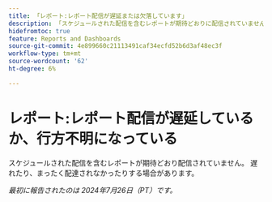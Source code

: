 ```yaml
---
title: 「レポート:レポート配信が遅延または欠落しています」
description: 「スケジュールされた配信を含むレポートが期待どおりに配信されていません。 遅れたり、まったく配達されなかったりします。」
hidefromtoc: true
feature: Reports and Dashboards
source-git-commit: 4e899660c21113491caf34ecfd52b6d3af48ec3f
workflow-type: tm+mt
source-wordcount: '62'
ht-degree: 6%

---
```



# レポート:レポート配信が遅延しているか、行方不明になっている

スケジュールされた配信を含むレポートが期待どおり配信されていません。 遅れたり、まったく配達されなかったりする場合があります。

_最初に報告されたのは 2024年7月26日（PT）です。_
